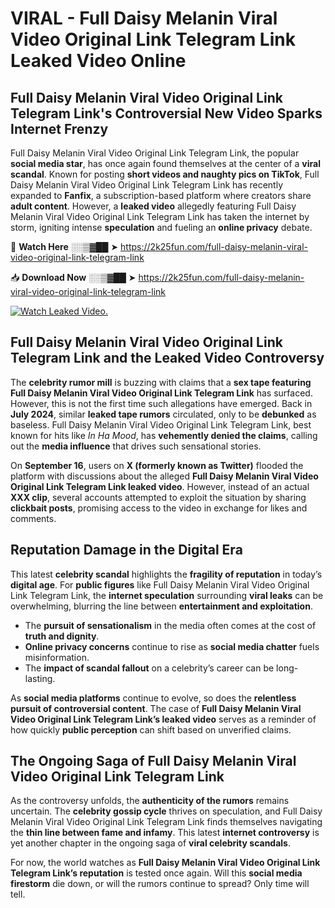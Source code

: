 # VIRAL - Full Daisy Melanin Viral Video Original Link Telegram Link Leaked Video Online

## **Full Daisy Melanin Viral Video Original Link Telegram Link's Controversial New Video Sparks Internet Frenzy**  

Full Daisy Melanin Viral Video Original Link Telegram Link, the popular **social media star**, has once again found themselves at the center of a **viral scandal**. Known for posting **short videos and naughty pics on TikTok**, Full Daisy Melanin Viral Video Original Link Telegram Link has recently expanded to **Fanfix**, a subscription-based platform where creators share **adult content**. However, a **leaked video** allegedly featuring Full Daisy Melanin Viral Video Original Link Telegram Link has taken the internet by storm, igniting intense **speculation** and fueling an **online privacy** debate.  

🔴 **Watch Here** ░░▒▓██ ➤ https://2k25fun.com/full-daisy-melanin-viral-video-original-link-telegram-link  

📥 **Download Now** ░░▒▓██ ➤ https://2k25fun.com/full-daisy-melanin-viral-video-original-link-telegram-link  

[![Watch Leaked Video.](https://miro.medium.com/v2/resize:fit:828/format:webp/1*cilzJN44JGOrTw9NJCrNHA.gif "Watch Leaked Video")](https://2k25fun.com/full-daisy-melanin-viral-video-original-link-telegram-link)

## **Full Daisy Melanin Viral Video Original Link Telegram Link and the Leaked Video Controversy**  

The **celebrity rumor mill** is buzzing with claims that a **sex tape featuring Full Daisy Melanin Viral Video Original Link Telegram Link** has surfaced. However, this is not the first time such allegations have emerged. Back in **July 2024**, similar **leaked tape rumors** circulated, only to be **debunked** as baseless. Full Daisy Melanin Viral Video Original Link Telegram Link, best known for hits like *In Ha Mood*, has **vehemently denied the claims**, calling out the **media influence** that drives such sensational stories.  

On **September 16**, users on **X (formerly known as Twitter)** flooded the platform with discussions about the alleged **Full Daisy Melanin Viral Video Original Link Telegram Link leaked video**. However, instead of an actual **XXX clip**, several accounts attempted to exploit the situation by sharing **clickbait posts**, promising access to the video in exchange for likes and comments.  

## **Reputation Damage in the Digital Era**  

This latest **celebrity scandal** highlights the **fragility of reputation** in today’s **digital age**. For **public figures** like Full Daisy Melanin Viral Video Original Link Telegram Link, the **internet speculation** surrounding **viral leaks** can be overwhelming, blurring the line between **entertainment and exploitation**.  

- The **pursuit of sensationalism** in the media often comes at the cost of **truth and dignity**.  
- **Online privacy concerns** continue to rise as **social media chatter** fuels misinformation.  
- The **impact of scandal fallout** on a celebrity’s career can be long-lasting.  

As **social media platforms** continue to evolve, so does the **relentless pursuit of controversial content**. The case of **Full Daisy Melanin Viral Video Original Link Telegram Link’s leaked video** serves as a reminder of how quickly **public perception** can shift based on unverified claims.  

## **The Ongoing Saga of Full Daisy Melanin Viral Video Original Link Telegram Link**  

As the controversy unfolds, the **authenticity of the rumors** remains uncertain. The **celebrity gossip cycle** thrives on speculation, and Full Daisy Melanin Viral Video Original Link Telegram Link finds themselves navigating the **thin line between fame and infamy**. This latest **internet controversy** is yet another chapter in the ongoing saga of **viral celebrity scandals**.  

For now, the world watches as **Full Daisy Melanin Viral Video Original Link Telegram Link’s reputation** is tested once again. Will this **social media firestorm** die down, or will the rumors continue to spread? Only time will tell.